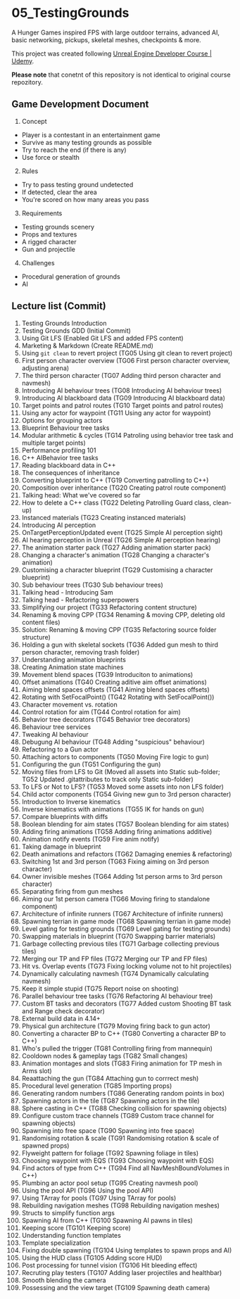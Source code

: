 # 05_TestingGrounds
A Hunger Games inspired FPS with large outdoor terrains, advanced AI, basic networking, pickups, skeletal meshes, checkpoints &amp; more.

This project was created following [Unreal Engine Developer Course | Udemy](https://www.udemy.com/unrealcourse/).

**Please note** that conetnt of this repository is not identical to original course repozitory.

## Game Development Document

1. Concept
* Player is a contestant in an entertainment game
* Survive as many testing grounds as possible
* Try to reach the end (if there is any)
* Use force or stealth
2. Rules
* Try to pass testing ground undetected
* If detected, clear the area
* You're scored on how many areas you pass
3. Requirements
* Testing grounds scenery
* Props and textures
* A rigged character
* Gun and projectile
4. Challenges
* Procedural generation of grounds
* AI

## Lecture list (Commit)

1. Testing Grounds Introduction
1. Testing Grounds GDD (Initial Commit)
1. Using Git LFS (Enabled Git LFS and added FPS content)
1. Marketing &amp; Markdown (Create README.md)
1. Using `git clean` to revert project (TG05 Using git clean to revert project)
1. First person character overview (TG06 First person character overview, adjusting arena)
1. The third person character (TG07 Adding third person character and navmesh)
1. Introducing AI behaviour trees (TG08 Introducing AI behaviour trees)
1. Introducing AI blackboard data (TG09 Introducing AI blackboard data)
1. Target points and patrol routes (TG10 Target points and patrol routes)
1. Using any actor for waypoint (TG11 Using any actor for waypoint)
1. Options for grouping actors
1. Blueprint Behaviour tree tasks
1. Modular arithmetic & cycles (TG14 Patroling using behavior tree task and multiple target points)
1. Performance profiling 101
1. C++ AIBehavior tree tasks
1. Reading blackboard data in C++
1. The consequences of inheritance
1. Converting blueprint to C++ (TG19 Converting patrolling to C++)
1. Composition over inheritance (TG20 Creating patrol route component)
1. Talking head: What we've covered so far
1. How to delete a C++ class (TG22 Deleting Patrolling Guard class, clean-up)
1. Instanced materials (TG23 Creating instanced materials)
1. Introducing AI perception
1. OnTargetPerceptionUpdated event (TG25 Simple AI perception sight)
1. AI hearing perception in Unreal (TG26 Simple AI perception hearing)
1. The animation starter pack (TG27 Adding animation starter pack)
1. Changing a character's animation (TG28 Changing a character's animation)
1. Customising a character blueprint (TG29 Customising a character blueprint)
1. Sub behaviour trees (TG30 Sub behaviour trees)
1. Talking head - Introducing Sam
1. Talking head - Refactoring superpowers
1. Simplifying our project (TG33 Refactoring content structure)
1. Renaming & moving CPP (TG34 Renaming & moving CPP, deleting old content files)
1. Solution: Renaming & moving CPP (TG35 Refactoring source folder structure)
1. Holding a gun with skeletal sockets (TG36 Added gun mesh to third person character, removing trash folder)
1. Understanding animation blueprints
1. Creating Animation state machines
1. Movement blend spaces (TG39 Introduciton to animations)
1. Offset animations (TG40 Creating aditive aim offset animations)
1. Aiming blend spaces offsets (TG41 Aiming blend spaces offsets)
1. Rotating with SetFocalPoint() (TG42 Rotating with SetFocalPoint())
1. Character movement vs. rotation
1. Control rotation for aim (TG44 Control rotation for aim)
1. Behavior tree decorators (TG45 Behavior tree decorators)
1. Behaviour tree services
1. Tweaking AI behaviour
1. Debugung AI behaviour (TG48 Adding "suspicious" behaviour)
1. Refactoring to a Gun actor
1. Attaching actors to components (TG50 Moving Fire logic to gun)
1. Configuring the gun (TG51 Configuring the gun)
1. Moving files from LFS to Git (Moved all assets into Static sub-folder; TG52 Updated .gitattributes to track only Static sub-folder)
1. To LFS or Not to LFS? (TG53 Moved some assets into non LFS folder)
1. Child actor components (TG54 Giving new gun to 3rd person character)
1. Introduction to Inverse kinematics
1. Inverse kinematics with animations (TG55 IK for hands on gun)
1. Compare blueprints with diffs
1. Boolean blending for aim states (TG57 Boolean blending for aim states)
1. Adding firing animations (TG58 Adding firing animations additive)
1. Animation notify events (TG59 Fire anim notify)
1. Taking damage in blueprint
1. Death animations and refactors (TG62 Damaging enemies & refactoring)
1. Switching 1st and 3rd person (TG63 Fixing aiming on 3rd person character)
1. Owner invisible meshes (TG64 Adding 1st person arms to 3rd person character)
1. Separating firing from gun meshes
1. Aiming our 1st person camera (TG66 Moving firing to standalone component)
1. Architecture of infinite runners (TG67 Architecture of infinite runners)
1. Spawning terrian in game mode (TG68 Spawning terrian in game mode)
1. Level gating for testing grounds (TG69 Level gating for testing grounds)
1. Swapping materials in blueprint (TG70 Swapping barrier materials)
1. Garbage collecting previous tiles (TG71 Garbage collecting previous tiles)
1. Merging our TP and FP files (TG72 Merging our TP and FP files)
1. Hit vs. Overlap events (TG73 Fixing locking volume not to hit projectiles)
1. Dynamically calculating navmesh (TG74 Dynamically calculating navmesh)
1. Keep it simple stupid (TG75 Report noise on shooting)
1. Parallel behaviour tree tasks (TG76 Refactoring AI behaviour tree)
1. Custom BT tasks and decorators (TG77 Added custom Shooting BT task and Range check decorator)
1. External build data in 4.14+
1. Physical gun architecture (TG79 Moving firing back to gun actor)
1. Converting a character BP to C++ (TG80 Converting a character BP to C++)
1. Who's pulled the trigger (TG81 Controlling firing from mannequin)
1. Cooldown nodes & gameplay tags (TG82 Small changes)
1. Animation montages and slots (TG83 Firing animation for TP mesh in Arms slot)
1. Reaattaching the gun (TG84 Attaching gun to corrrect mesh)
1. Procedural level generation (TG85 Importing props)
1. Generating random numbers (TG86 Generating random points in box)
1. Spawning actors in the tile (TG87 Spawning actors in the tile)
1. Sphere casting in C++ (TG88 Checking collision for spawning objects)
1. Configure custom trace channels (TG89 Custom trace channel for spawning objects)
1. Spawning into free space (TG90 Spawning into free space)
1. Randomising rotation & scale (TG91 Randomising rotation & scale of spawned props)
1. Flyweight pattern for foliage (TG92 Spawning foliage in tiles)
1. Choosing waypoint with EQS (TG93 Choosing waypoint with EQS)
1. Find actors of type from C++ (TG94 Find all NavMeshBoundVolumes in C++)
1. Plumbing an actor pool setup (TG95 Creating navmesh pool)
1. Using the pool API (TG96 Using the pool API)
1. Using TArray for pools (TG97 Using TArray for pools)
1. Rebuilding navigation meshes (TG98 Rebuilding navigation meshes)
1. Structs to simplify function args
1. Spawning AI from C++ (TG100 Spawning AI pawns in tiles)
1. Keeping score (TG101 Keeping score)
1. Understanding function templates
1. Template specialization
1. Fixing double spawning (TG104 Using templates to spawn props and AI)
1. Using the HUD class (TG105 Adding score HUD)
1. Post processing for tunnel vision (TG106 Hit bleeding effect)
1. Recruting play testers (TG107 Adding laser projectiles and healthbar)
1. Smooth blending the camera
1. Possessing and the view target (TG109 Spawning death camera)
